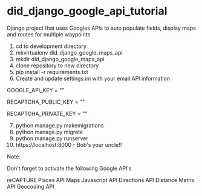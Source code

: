 # did_django_google_api_tutorial
Django project that uses Googles APIs to auto populate fields, display maps and routes for multiple waypoints

1) cd to development directory
2) mkvirtualenv did_django_google_maps_api
3) mkdir did_django_google_maps_api
4) clone repository to new directory
5) pip install -r requirements.txt
6) Create and update settings.ini with your email API information

GOOGLE_API_KEY = ""

RECAPTCHA_PUBLIC_KEY = ""

RECAPTCHA_PRIVATE_KEY = ""

7) python manage.py makemigrations
8) python manage.py migrate
9) python manage.py runserver
10) https://localhost:8000 - Bob's your uncle!! 

Note: 

Don't forget to activate the following Google API's

reCAPTURE
Places API
Maps Javascript API
Directions API
Distance Matrix API
Geocoding API


